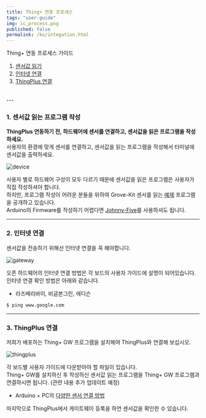 ```yaml
---
title: Thing+ 연동 프로세스
tags: "user-guide"
img: ic_process.png
published: false
permalink: /ko/integation.html
---
```


Thing+ 연동 프로세스 가이드
<div id='id-sensor'></div>

1. [센서값 읽기](#id-sensor)
2. [인터넷 연결](#id-internet)
3. [ThingPlus 연결](#id-thingplus)

<br/>
---

### 1. 센서값 읽는 프로그램 작성
**ThingPlus 연동하기 전, 하드웨어에 센서를 연결하고, 센서값을 읽은 프로그램을 작성하세요.**<br/>
사용자의 환경에 맞게 센서를 연결하고, 센서값을 읽는 프로그램을 작성해서 터미널에 센서값을 출력하세요.<br/> 

![device](/assets/process01.png)

사용자 별로 하드웨어 구성이 모두 다르기 때문에 센서값을 읽은 프로그램은 사용자가 직접 작성하셔야 합니다.<br/>
하지만, 프로그램 작성이 어려운 분들을 위하여 Grove-Kit 센서를 읽는 [예제](https://github.com/daliworks/openhardware) 프로그램을 공개하고 있습니다. <br/>
Arduino의 Firmware를 작성하기 어렵다면 [Johnny-Five](http://http://johnny-five.io/)를 사용하셔도 됩니다.

<div id='id-internet'></div>

---

### 2. 인터넷 연결
센서값을 전송하기 위해선 인터넷 연결을 꼭 해야합니다. <br/>

![gateway](/assets/process02.png)

오픈 하드웨어의 인터넷 연결 방법은 각 보드의 사용자 가이드에 설명이 되어있습니다.<br/>
인터넷 연결 확인 방법은 아래와 같습니다. <br/>

- 라즈베리바이, 비글본그린, 에디슨<br/>

```bash
$ ping www.google.com
```

<div id='id-thingplus'></div>

---

### 3. ThingPlus 연결
저희가 배포하는 Thing+ GW 프로그램을 설치해여 ThingPlus와 연결해 보십시오. <br/>

![thingplus](/assets/process03.png)

각 보드별 사용자 가이드에 다운받아야 할 파일이 있습니다.<br/>
Thing+ GW를 설치하신 후 작성하신 센서값 읽는 프로그램을 Thing+ GW 프로그램과 연결하시면 됩니다. (관련 내용 추가 업데이트 예정)<br/>

- Arduino + PC의 [다양한 센서 연결 방법](https://docs.google.com/document/d/1gk1RsXvfbD9eOiHQblpBcIgyJ7cYqb9pHqNSgId1s7U/edit) <br/>

마지막으로 ThingPlus에서 게이트웨이 등록을 하연 센서값을 확인한 수 있습니다.  <br/>

<br/>
<br/>
<br/>
<br/>
<br/>
<br/>
